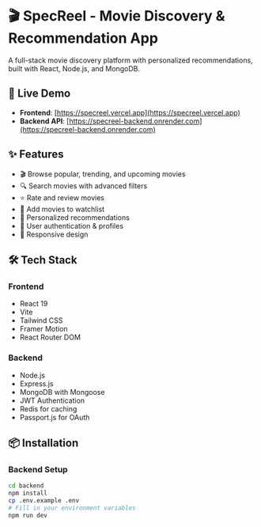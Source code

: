 # 🎬 SpecReel - Movie Discovery & Recommendation App

A full-stack movie discovery platform with personalized recommendations, built with React, Node.js, and MongoDB.

## 🚀 Live Demo

- **Frontend**: [https://specreel.vercel.app](https://specreel.vercel.app)
- **Backend API**: [https://specreel-backend.onrender.com](https://specreel-backend.onrender.com)

## ✨ Features

- 🎬 Browse popular, trending, and upcoming movies
- 🔍 Search movies with advanced filters
- ⭐ Rate and review movies
- 📝 Add movies to watchlist
- 🎯 Personalized recommendations
- 👤 User authentication & profiles
- 📱 Responsive design

## 🛠 Tech Stack

### Frontend
- React 19
- Vite
- Tailwind CSS
- Framer Motion
- React Router DOM

### Backend
- Node.js
- Express.js
- MongoDB with Mongoose
- JWT Authentication
- Redis for caching
- Passport.js for OAuth

## 📦 Installation

### Backend Setup
```bash
cd backend
npm install
cp .env.example .env
# Fill in your environment variables
npm run dev
